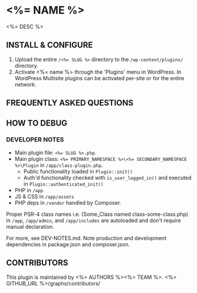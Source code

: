 # <%= NAME %>

<%= DESC %>

## INSTALL & CONFIGURE
1. Upload the entire `/<%= SLUG %>` directory to the `/wp-content/plugins/` directory.
2. Activate <%= name %> through the 'Plugins' menu in WordPress. In WordPress Multisite plugins can be activated 
per-site or for the entire network.

## FREQUENTLY ASKED QUESTIONS

## HOW TO DEBUG

### DEVELOPER NOTES
* Main plugin file: `<%= SLUG %>.php`.
* Main plugin class: `<%= PRIMARY_NAMESPACE %>\<%= SECONDARY_NAMESPACE %>\Plugin` in `/app/class-plugin.php`.
	* Public functionality loaded in `Plugin::init()`
	* Auth'd functionality checked with `is_user_logged_in()` and executed in `Plugin::authenticated_init()`
* PHP in `/app`
* JS & CSS in `/app/assets`
* PHP deps in `/vendor` handled by Composer.

Proper PSR-4 class names i.e. (Some_Class named class-some-class.php) in `/app`, `/app/admin`, and `/app/includes` 
are autoloaded and don't require manual declaration.

For more, see DEV-NOTES.md. Note production and development dependencies in package.json and composer.json.

## CONTRIBUTORS

This plugin is maintained by <%= AUTHORS %><%= TEAM %>.
<%= GITHUB_URL %>/graphs/contributors/